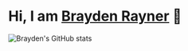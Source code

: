# Hi, I am [Brayden Rayner](https://github.com/bcer-dev) 👋

![Brayden's GitHub stats](https://github-readme-stats.vercel.app/api?username=bcer-dev&show_icons=true&theme=tokyonight)
